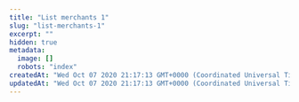 ```yaml
---
title: "List merchants 1"
slug: "list-merchants-1"
excerpt: ""
hidden: true
metadata: 
  image: []
  robots: "index"
createdAt: "Wed Oct 07 2020 21:17:13 GMT+0000 (Coordinated Universal Time)"
updatedAt: "Wed Oct 07 2020 21:17:13 GMT+0000 (Coordinated Universal Time)"
---
```

